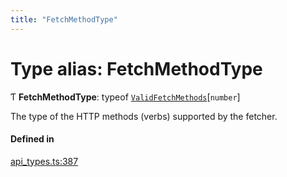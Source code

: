 ```yaml
---
title: "FetchMethodType"
---
```

# Type alias: FetchMethodType

Ƭ **FetchMethodType**: typeof [`ValidFetchMethods`](../variables/ValidFetchMethods.md)[`number`]

The type of the HTTP methods (verbs) supported by the fetcher.

#### Defined in

[api_types.ts:387](https://github.com/coda/packs-sdk/blob/main/api_types.ts#L387)
